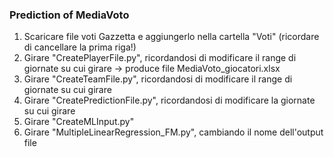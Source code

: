 ### Prediction of MediaVoto ###
1) Scaricare file voti Gazzetta e aggiungerlo nella cartella "Voti" (ricordare di cancellare la prima riga!)
2) Girare "CreatePlayerFile.py", ricordandosi di modificare il range di giornate su cui girare -> produce file MediaVoto_giocatori.xlsx
3) Girare "CreateTeamFile.py", ricordandosi di modificare il range di giornate su cui girare
4) Girare "CreatePredictionFile.py", ricordandosi di modificare la giornate su cui girare
5) Girare "CreateMLInput.py"
6) Girare "MultipleLinearRegression_FM.py", cambiando il nome dell'output file